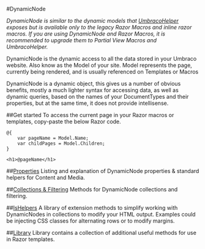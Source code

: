 #DynamicNode

_DynamicNode is similar to the dynamic models that [UmbracoHelper](../UmbracoHelper/index.md) exposes but is available only to the legacy Razor Macros and inline razor macros. If you are using DynamicNode and Razor Macros, it is recommended to upgrade them to Partial View Macros and UmbracoHelper._ 

DynamicNode is the dynamic access to all the data stored in your Umbraco website. Also know as the Model of your site.
Model represents the page, currently being rendered, and is usually referenced on Templates or Macros

DynamicNode is a dynamic object, this gives us a number of obvious benefits, mostly a much lighter syntax for 
accessing data, as well as dynamic queries, based on the names of your DocumentTypes and their properties, but at the same time, it does not provide intellisense.


##Get started
To access the current page in your Razor macros or templates, copy-paste the below Razor code.

	@{
		var pageName = Model.Name;
		var childPages = Model.Children;
	}
	
	<h1>@pageName</h1>

##[Properties](Properties.md)
Listing and explanation of DynamicNode properties & standard helpers for Content and Media.

##[Collections & Filtering](Collections.md)
Methods for DynamicNode collections and filtering.

##[IsHelpers](IsHelpers.md)
A library of extension methods to simplify working with DynamicNodes in collections to modify your HTML output. Examples could be injecting CSS classes for alternating rows or to modify margins.

##[Library](Library.md)
Library contains a collection of additional useful methods for use in Razor templates.
